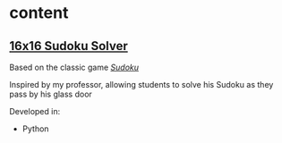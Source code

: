 # content

## [16x16 Sudoku Solver](https://steven-phun.github.io/Steven-Phun/16x16-Sudoku-Solver)

Based on the classic game [*Sudoku*](https://en.wikipedia.org/wiki/Sudoku)

Inspired by my professor, allowing students to solve his Sudoku as they pass by his glass door

Developed in:

- Python
